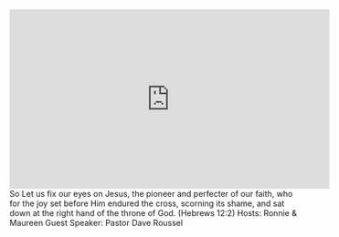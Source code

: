 <iframe width="560" height="315" src="https://www.youtube.com/embed/nkaeVc1rCeo" frameborder="0" allowfullscreen></iframe> So Let us fix our eyes on Jesus, the pioneer and perfecter of our faith, who for the joy set before Him endured the cross, scorning its shame, and sat down at the right hand of the throne of God. (Hebrews 12:2)
Hosts: Ronnie & Maureen 
Guest Speaker: Pastor Dave Roussel
